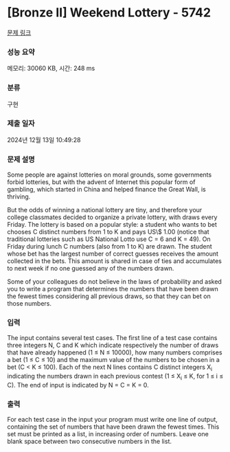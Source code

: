 # [Bronze II] Weekend Lottery - 5742 

[문제 링크](https://www.acmicpc.net/problem/5742) 

### 성능 요약

메모리: 30060 KB, 시간: 248 ms

### 분류

구현

### 제출 일자

2024년 12월 13일 10:49:28

### 문제 설명

<p>Some people are against lotteries on moral grounds, some governments forbid lotteries, but with the advent of Internet this popular form of gambling, which started in China and helped finance the Great Wall, is thriving.</p>

<p>But the odds of winning a national lottery are tiny, and therefore your college classmates decided to organize a private lottery, with draws every Friday. The lottery is based on a popular style: a student who wants to bet chooses C distinct numbers from 1 to K and pays US\$ 1.00 (notice that traditional lotteries such as US National Lotto use C = 6 and K = 49). On Friday during lunch C numbers (also from 1 to K) are drawn. The student whose bet has the largest number of correct guesses receives the amount collected in the bets. This amount is shared in case of ties and accumulates to next week if no one guessed any of the numbers drawn.</p>

<p>Some of your colleagues do not believe in the laws of probability and asked you to write a program that determines the numbers that have been drawn the fewest times considering all previous draws, so that they can bet on those numbers.</p>

### 입력 

 <p>The input contains several test cases. The first line of a test case contains three integers N, C and K which indicate respectively the number of draws that have already happened (1 ≤ N ≤ 10000), how many numbers comprises a bet (1 ≤ C ≤ 10) and the maximum value of the numbers to be chosen in a bet (C < K ≤ 100). Each of the next N lines contains C distinct integers X<sub>i</sub> indicating the numbers drawn in each previous contest (1 ≤ X<sub>i</sub> ≤ K, for 1 ≤ i ≤ C). The end of input is indicated by N = C = K = 0.</p>

### 출력 

 <p>For each test case in the input your program must write one line of output, containing the set of numbers that have been drawn the fewest times. This set must be printed as a list, in increasing order of numbers. Leave one blank space between two consecutive numbers in the list.</p>

